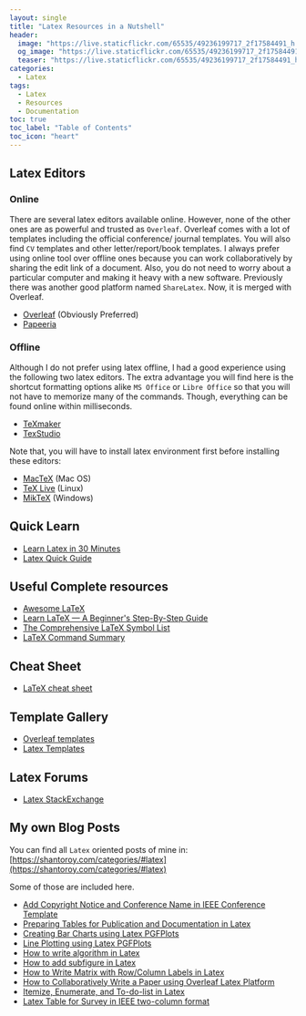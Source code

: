 ```yaml
---
layout: single
title: "Latex Resources in a Nutshell"
header:
  image: "https://live.staticflickr.com/65535/49236199717_2f17584491_h.jpg"
  og_image: "https://live.staticflickr.com/65535/49236199717_2f17584491_h.jpg"
  teaser: "https://live.staticflickr.com/65535/49236199717_2f17584491_h.jpg"
categories:
  - Latex
tags:
  - Latex
  - Resources
  - Documentation
toc: true
toc_label: "Table of Contents"
toc_icon: "heart"
---
```


## Latex Editors
### Online
There are several latex editors available online. However, none of the other ones are as powerful and trusted as `Overleaf`. Overleaf comes with a lot of templates including the official conference/ journal templates. You will also find `CV` templates and other letter/report/book templates. I always prefer using online tool over offline ones because you can work collaboratively by sharing the edit link of a document. Also, you do not need to worry about a particular computer and making it heavy with a new software. Previously there was another good platform named `ShareLatex`. Now, it is merged with Overleaf.
* [Overleaf](https://overleaf.com/) (Obviously Preferred)
* [Papeeria](https://papeeria.com/)

### Offline 
Although I do not prefer using latex offline, I had a good experience using the following two latex editors. The extra advantage you will find here is the shortcut formatting options alike `MS Office` or `Libre Office` so that you will not have to memorize many of the commands. Though, everything can be found online within milliseconds.
* [TeXmaker](https://www.xm1math.net/texmaker/)
* [TexStudio](https://www.texstudio.org/)

Note that, you will have to install latex environment first before installing these editors:
* [MacTeX](https://tug.org/mactex/) (Mac OS)
* [TeX Live](https://www.tug.org/texlive/) (Linux)
* [MikTeX](https://miktex.org/) (Windows)

## Quick Learn
* [Learn Latex in 30 Minutes ](https://www.overleaf.com/learn/latex/Learn_LaTeX_in_30_minutes)
* [Latex Quick Guide](https://www.resurchify.com/latex_tutorial/latex_quick_guide.php)

## Useful Complete resources
* [Awesome LaTeX](https://github.com/egeerardyn/awesome-LaTeX)
* [Learn LaTeX — A Beginner's Step-By-Step Guide](https://typeset.io/resources/learn-latex-beginners-step-by-step-guide/)
* [The Comprehensive LaTeX Symbol List](https://tug.ctan.org/info/symbols/comprehensive/symbols-a4.pdf)
* [LaTeX Command Summary](https://www.ntg.nl/doc/biemesderfer/ltxcrib.pdf)

## Cheat Sheet
* [LaTeX cheat sheet](http://wch.github.io/latexsheet/)

## Template Gallery
* [Overleaf templates](https://www.overleaf.com/latex/templates)
* [Latex Templates](https://www.latextemplates.com/)

## Latex Forums
* [Latex StackExchange](https://tex.stackexchange.com/)

## My own Blog Posts
You can find all `Latex` oriented posts of mine in: [https://shantoroy.com/categories/#latex](https://shantoroy.com/categories/#latex)

Some of those are included here.
* [Add Copyright Notice and Conference Name in IEEE Conference Template](https://shantoroy.com/latex/add-copyright-conference-name/)
* [Preparing Tables for Publication and Documentation in Latex](https://shantoroy.com/latex/how-to-create-tables-in-latex/)
* [Creating Bar Charts using Latex PGFPlots](http://shantoroy.com/latex/bar-plots-in-latex-pgfplot/)
* [Line Plotting using Latex PGFPlots](https://shantoroy.com/latex/how-to-draw-line-graph-using-pgfplots-latex/)
* [How to write algorithm in Latex](https://shantoroy.com/latex/how-to-write-algorithm-in-latex/)
* [How to add subfigure in Latex](https://shantoroy.com/latex/how-to-add-subfig-in-latex/)
* [How to Write Matrix with Row/Column Labels in Latex](https://shantoroy.com/latex/matrix-labeling-in-latex/)
* [How to Collaboratively Write a Paper using Overleaf Latex Platform](https://shantoroy.com/latex/how-to-collaborately-write-a-paper-using-latex-overleaf/)
* [Itemize, Enumerate, and To-do-list in Latex](https://shantoroy.com/latex/playing-with-latex-itemize-enumerate-fontawesome/)
* [Latex Table for Survey in IEEE two-column format](https://shantoroy.com/latex/latex-table-for-survey-ieee-template/)


<!--stackedit_data:
eyJoaXN0b3J5IjpbLTYxMzIzMTc5MywyNDkxOTc3MzIsLTYxMz
QzMTA3MiwxMzE3ODU2MDkzLDIwMTUxNjYzODgsLTE5MTU3MTgy
NTIsLTE4NDEzNjc2NjAsLTEyNDkxNjg5MjEsLTg1MDQxNjExOS
wtNDM0OTA4OTY1LC0xOTgzMDk3NzIyLDIwMDMzODA2MjYsLTE2
MjQyMDMzMjQsNDMwMzkyOTIyXX0=
-->